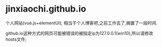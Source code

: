 # jinxiaochi.github.io
个人网站(vue.js+elementUI); 
相当于个人博客吧,之前工作去了,搁置了一段时间.

github.io这种方式的网页可能被错误的被指定ip为127.0.0.1(win10),所以请修改hosts文件;
